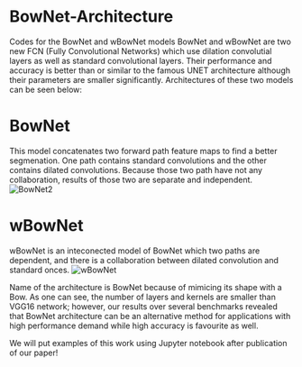 # BowNet-Architecture
Codes for the BowNet and wBowNet models
BowNet and wBowNet are two new FCN (Fully Convolutional Networks) which use dilation convolutial layers as well as standard convolutional layers. Their performance and accuracy is better than or similar to the famous UNET architecture although their parameters are smaller significantly. 
Architectures of these two models can be seen below: 

# BowNet 
This model concatenates two forward path feature maps to find a better segmenation. One path contains standard convolutions and the other contains dilated convolutions. Because those two path have not any collaboration, results of those two are separate and independent. 
![BowNet2](https://user-images.githubusercontent.com/34034638/56823446-dc417e80-6821-11e9-81c8-4a525f82ed78.png)

# wBowNet
wBowNet is an inteconected model of BowNet which two paths are dependent, and there is a collaboration between dilated convolution and standard onces. 
![wBowNet](https://user-images.githubusercontent.com/34034638/56823448-dea3d880-6821-11e9-82f3-d3d56ad6739a.png)

Name of the architecture is BowNet because of mimicing its shape with a Bow. 
As one can see, the number of layers and kernels are smaller than VGG16 network; however, our results over several benchmarks revealed that BowNet architecture can be an alternative method for applications with high performance demand while high accuracy is favourite as well. 

We will put examples of this work using Jupyter notebook after publication of our paper!
